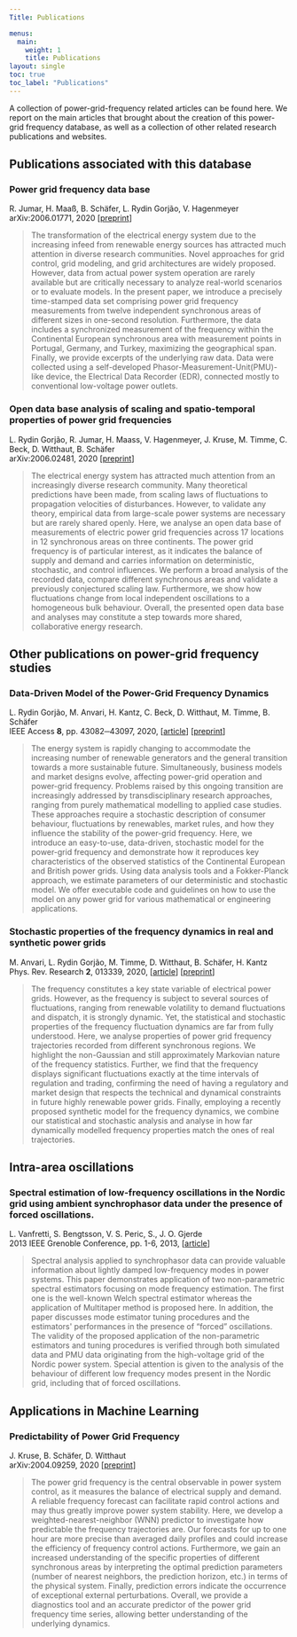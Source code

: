 ```yaml
---
Title: Publications

menus:
  main:
    weight: 1
    title: Publications
layout: single
toc: true
toc_label: "Publications"
---
```


A collection of power-grid-frequency related articles can be found here. We report on the main articles that brought about the creation of this power-grid frequency database, as well as a collection of other related research publications and websites.

## Publications associated with this database

### Power grid frequency data base
R. Jumar, H. Maaß, B. Schäfer, L. Rydin Gorjão, V. Hagenmeyer  
arXiv:2006.01771, 2020 [<a href="https://arxiv.org/abs/2006.01771" class="Blau">preprint</a>]

> The transformation of the electrical energy system due to the increasing infeed from renewable energy sources has attracted much attention in diverse research communities. Novel approaches for grid control, grid modeling, and grid architectures are widely proposed. However, data from actual power system operation are rarely available but are critically necessary to analyze real-world scenarios or to evaluate models. In the present paper, we introduce a precisely time-stamped data set comprising power grid frequency measurements from twelve independent synchronous areas of different sizes in one-second resolution. Furthermore, the data includes a synchronized measurement of the frequency within the Continental European synchronous area with measurement points in Portugal, Germany, and Turkey, maximizing the geographical span. Finally, we provide excerpts of the underlying raw data. Data were collected using a self-developed Phasor-Measurement-Unit(PMU)-like device, the Electrical Data Recorder (EDR), connected mostly to conventional low-voltage power outlets.

### Open data base analysis of scaling and spatio-temporal properties of power grid frequencies
L. Rydin Gorjão, R. Jumar, H. Maass, V. Hagenmeyer, J. Kruse, M. Timme, C. Beck, D. Witthaut, B. Schäfer  
arXiv:2006.02481, 2020 [<a href="https://arxiv.org/abs/2006.02481" class="Blau">preprint</a>]

>The electrical energy system has attracted much attention from an increasingly diverse research community. Many theoretical predictions have been made, from scaling laws of fluctuations to propagation velocities of disturbances. However, to validate any theory, empirical data from large-scale power systems are necessary but are rarely shared openly. Here, we analyse an open data base of measurements of electric power grid frequencies across 17 locations in 12 synchronous areas on three continents. The power grid frequency is of particular interest, as it indicates the balance of supply and demand and carries information on deterministic, stochastic, and control influences. We perform a broad analysis of the recorded data, compare different synchronous areas and validate a previously conjectured scaling law. Furthermore, we show how fluctuations change from local independent oscillations to a homogeneous bulk behaviour. Overall, the presented open data base and analyses may constitute a step towards more shared, collaborative energy research.

## Other publications on power-grid frequency studies

### Data-Driven Model of the Power-Grid Frequency Dynamics
L. Rydin Gorjão, M. Anvari, H. Kantz, C. Beck, D. Witthaut, M. Timme, B. Schäfer  
IEEE Access **8**, pp. 43082─43097, 2020, [<a href="https://doi.org/10.1109/ACCESS.2020.2967834" class="Blau">article</a>] [<a href="https://arxiv.org/abs/1909.08346" class="Blau">preprint</a>]

>The energy system is rapidly changing to accommodate the increasing number of renewable generators and the general transition towards a more sustainable future. Simultaneously, business models and market designs evolve, affecting power-grid operation and power-grid frequency. Problems raised by this ongoing transition are increasingly addressed by transdisciplinary research approaches, ranging from purely mathematical modelling to applied case studies. These approaches require a stochastic description of consumer behaviour, fluctuations by renewables, market rules, and how they influence the stability of the power-grid frequency. Here, we introduce an easy-to-use, data-driven, stochastic model for the power-grid frequency and demonstrate how it reproduces key characteristics of the observed statistics of the Continental European and British power grids. Using data analysis tools and a Fokker-Planck approach, we estimate parameters of our deterministic and stochastic model. We offer executable code and guidelines on how to use the model on any power grid for various mathematical or engineering applications.

### Stochastic properties of the frequency dynamics in real and synthetic power grids
M. Anvari, L. Rydin Gorjão, M. Timme, D. Witthaut, B. Schäfer, H. Kantz  
Phys. Rev. Research **2**, 013339, 2020,
[<a href="https://doi.org/10.1103/PhysRevResearch.2.013339">article</a>]
[<a href="https://arxiv.org/abs/1909.09110" class="Blau">preprint</a>]

>The frequency constitutes a key state variable of electrical power grids. However, as the frequency is subject to several sources of fluctuations, ranging from renewable volatility to demand fluctuations and dispatch, it is strongly dynamic. Yet, the statistical and stochastic properties of the frequency fluctuation dynamics are far from fully understood. Here, we analyse properties of power grid frequency trajectories recorded from different synchronous regions. We highlight the non-Gaussian and still approximately Markovian nature of the frequency statistics. Further, we find that the frequency displays significant fluctuations exactly at the time intervals of regulation and trading, confirming the need of having a regulatory and market design that respects the technical and dynamical constraints in future highly renewable power grids. Finally, employing a recently proposed synthetic model for the frequency dynamics, we combine our statistical and stochastic analysis and analyse in how far dynamically modelled frequency properties match the ones of real trajectories.

## Intra-area oscillations
### Spectral estimation of low-frequency oscillations in the Nordic grid using ambient synchrophasor data under the presence of forced oscillations.
L. Vanfretti, S. Bengtsson, V. S. Peric, S., J. O. Gjerde  
2013 IEEE Grenoble Conference, pp. 1-6, 2013,
[<a href="https://doi.org/10.1109/ptc.2013.6652190">article</a>]

>Spectral analysis applied to synchrophasor data can provide valuable information about lightly damped low-frequency modes in power systems. This paper demonstrates application of two non-parametric spectral estimators focusing on mode frequency estimation. The first one is the well-known Welch spectral estimator whereas the application of Multitaper method is proposed here. In addition, the paper discusses mode estimator tuning procedures and the estimators' performances in the presence of “forced” oscillations. The validity of the proposed application of the non-parametric estimators and tuning procedures is verified through both simulated data and PMU data originating from the high-voltage grid of the Nordic power system. Special attention is given to the analysis of the behaviour of different low frequency modes present in the Nordic grid, including that of forced oscillations.

## Applications in Machine Learning

### Predictability of Power Grid Frequency

J. Kruse, B. Schäfer, D. Witthaut  
arXiv:2004.09259, 2020 [<a href="https://arxiv.org/abs/2004.09259" class="Blau">preprint</a>]

>The power grid frequency is the central observable in power system control, as it measures the balance of electrical supply and demand. A reliable frequency forecast can facilitate rapid control actions and may thus greatly improve power system stability. Here, we develop a weighted-nearest-neighbor (WNN) predictor to investigate how predictable the frequency trajectories are. Our forecasts for up to one hour are more precise than averaged daily profiles and could increase the efficiency of frequency control actions. Furthermore, we gain an increased understanding of the specific properties of different synchronous areas by interpreting the optimal prediction parameters (number of nearest neighbors, the prediction horizon, etc.) in terms of the physical system. Finally, prediction errors indicate the occurrence of exceptional external perturbations. Overall, we provide a diagnostics tool and an accurate predictor of the power grid frequency time series, allowing better understanding of the underlying dynamics.

